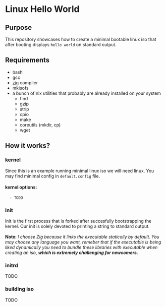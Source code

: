 # Linux Hello World

## Purpose
This repository showcases how to create a minimal bootable linux iso  that after booting displays `hello world` on standard output.

## Requirements
  - bash
  - gcc
  - [zig](https://ziglang.org/) compiler
  - mkisofs
  - a bunch of nix utilities that probably are already installed on your system
     - find
     - gzip
     - strip
     - cpio
     - make
     - coreutils (mkdir, cp)
     - wget

## How it works?
### kernel
  Since this is an example running minimal linux iso we will need linux.
  You may find minimal config in `default.config` file.
  #### kernel options:
      - TODO
### init
  Init is the first process that is forked after succesfully bootstrapping the kernel. Our init is solely devoted to printing a string to standard output. \
  \
  **Note**: *I choose Zig because it links the executable statically by default. You may choose any language you want, remeber that if the executable is being liked dynamically you need to bundle these libraries with executable when creating an iso*, ***which is extremely challenging for newcomers***.
### initrd
TODO
### building iso
TODO
